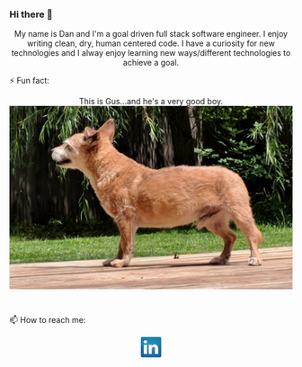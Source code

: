 ### Hi there 👋
<p align="center">My name is Dan and I'm a goal driven full stack software engineer. I enjoy writing clean, dry, human centered code. I have a curiosity for new technologies and I alway enjoy learning new ways/different technologies to achieve a goal.</p> 

⚡ Fun fact: <p align= "center">This is Gus...and he's a very good boy. <img align= "center" alt="Gus the dog" src = "https://github.com/dbennin125/dbennin125/blob/master/Gus.jpg"> </p><br>

📫 How to reach me: <p align= "center"><a href = "https://www.linkedin.com/in/dan-bennington-4070451a5/"><img src = "https://github.com/dbennin125/dbennin125/blob/master/solidLinkedIn.png"></p>

<!--
**dbennin125/dbennin125** is a ✨ _special_ ✨ repository because its `README.md` (this file) appears on your GitHub profile.

Here are some ideas to get you started:

- 🔭 I’m currently working on ...
- 🌱 I’m currently learning ...
- 👯 I’m looking to collaborate on ...
- 🤔 I’m looking for help with ...
- 💬 Ask me about ...
- 😄 Pronouns: ...
-->
